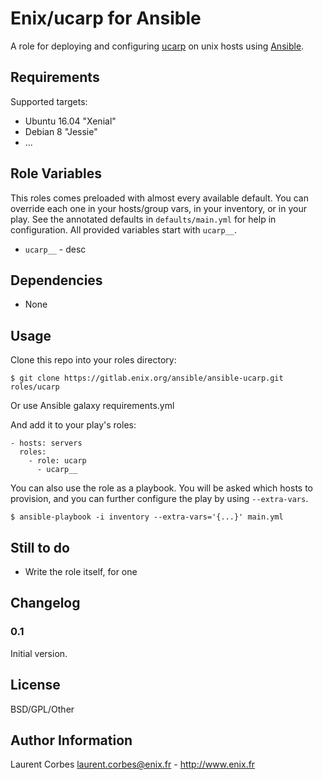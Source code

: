 Enix/ucarp for Ansible
==================

A role for deploying and configuring [ucarp](https://www.pureftpd.org/project/ucarp) on unix hosts using [Ansible](http://www.ansible.com/).


Requirements
------------

Supported targets:

- Ubuntu 16.04 "Xenial"
- Debian 8 "Jessie"
- ...


Role Variables
--------------

This roles comes preloaded with almost every available default. You can override each one in your hosts/group vars, in your inventory, or in your play. See the annotated defaults in `defaults/main.yml` for help in configuration. All provided variables start with `ucarp__`.

- `ucarp__` - desc

Dependencies
------------

- None

Usage
-----

Clone this repo into your roles directory:

    $ git clone https://gitlab.enix.org/ansible/ansible-ucarp.git roles/ucarp

Or use Ansible galaxy requirements.yml

And add it to your play's roles:

    - hosts: servers
      roles:
        - role: ucarp
          - ucarp__


You can also use the role as a playbook. You will be asked which hosts to provision, and you can further configure the play by using `--extra-vars`.

    $ ansible-playbook -i inventory --extra-vars='{...}' main.yml


Still to do
-----------

- Write the role itself, for one


Changelog
---------

### 0.1

Initial version.

License
-------

BSD/GPL/Other

Author Information
------------------

Laurent Corbes <laurent.corbes@enix.fr> - http://www.enix.fr
